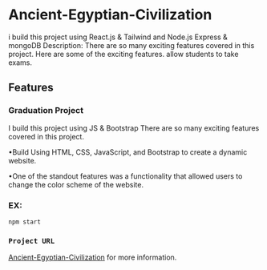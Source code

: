 # Ancient-Egyptian-Civilization

i build this project using React.js & Tailwind and Node.js Express & mongoDB Description: There are so many exciting features covered in this project. Here are some of the exciting features.
allow students to take exams.
## Features
 ### Graduation Project

I build this project using JS  & Bootstrap  There are so many exciting features covered in this project.

•Build Using  HTML, CSS, JavaScript, and Bootstrap to create a dynamic website. 

•One of the standout features was a functionality that allowed users to change the color scheme of the website.


### EX:
 ```
npm start
```

### `Project URL`
  [Ancient-Egyptian-Civilization](https://ahmedkhaled123456789.github.io/Ancient-Egyptian-Civilization./) for more information.

 
